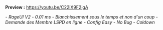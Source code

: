 **Preview :** https://youtu.be/C22lX9F2igA

*- RageUI V2*
*- 0.01 ms*
*- Blanchissement sous le temps et non d'un coup*
*- Demande des Membre LSPD en ligne*
*- Config Easy*
*- No Bug*
*- Coldown*
